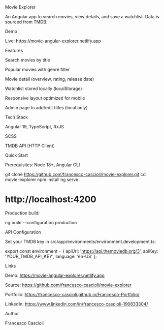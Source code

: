 Movie Explorer

An Angular app to search movies, view details, and save a watchlist. Data is sourced from TMDB.

Demo

Live: https://movie-angular-explorer.netlify.app

Features

Search movies by title

Popular movies with genre filter

Movie detail (overview, rating, release date)

Watchlist stored locally (localStorage)

Responsive layout optimized for mobile

Admin page to add/edit titles (local only)

Tech Stack

Angular 19, TypeScript, RxJS

SCSS

TMDB API (HTTP Client)

Quick Start

Prerequisites: Node 18+, Angular CLI

git clone https://github.com/francesco-cascioli/movie-explorer.git
cd movie-explorer
npm install
ng serve
# http://localhost:4200


Production build:

ng build --configuration production

API Configuration

Set your TMDB key in src/app/environments/environment.development.ts:

export const environment = {
  apiUrl: 'https://api.themoviedb.org/3',
  apiKey: 'YOUR_TMDB_API_KEY',
  language: 'en-US'
};

Links

Demo: https://movie-angular-explorer.netlify.app

Source: https://github.com/francesco-cascioli/movie-explorer

Portfolio: https://francesco-cascioli.github.io/Francesco-Portfolio/

LinkedIn: https://www.linkedin.com/in/francesco-cascioli-190833304/

Author

Francesco Cascioli
